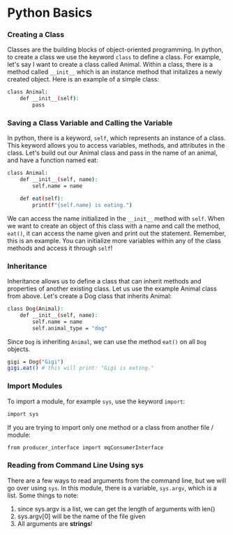 # Python Basics

### Creating a Class
Classes are the building blocks of object-oriented programming. In python, to create a class
we use the keyword `class` to define a class. For example, let's say I want to create a class called Animal. Within a class, there is a method called `__init__` which is an instance method that initalizes a newly created object.
Here is an example of a simple class:
```sh
class Animal:
    def __init__(self):
        pass
```

### Saving a Class Variable and Calling the Variable
In python, there is a keyword, `self`, which represents an instance of a class. This keyword allows you to access variables, methods, and attributes in the class. Let's build out our Animal class and pass in the name of an animal, and have a function named eat:
```sh
class Animal:
    def __init__(self, name):
        self.name = name

    def eat(self):
        print(f"{self.name} is eating.")
```
We can access the name initialized in the `__init__` method with `self`. When we want to create an object of this class with a name and call the method, `eat()`, it can access the name given and print out the statement. Remember, this is an example. You can initialize more variables within any of the class methods and access it through `self`!

### Inheritance
Inheritance allows us to define a class that can inherit methods and properties of another existing class. Let us use the example Animal class from above. Let's create a Dog class that inherits Animal:
```sh
class Dog(Animal):
    def __init__(self, name):
        self.name = name
        self.animal_type = "dog"
```
Since `Dog` is inheriting `Animal`, we can use the method `eat()` on all `Dog` objects.
```sh
gigi = Dog("Gigi")
gigi.eat() # this will print: "Gigi is eating."
```

### Import Modules
To import a module, for example `sys`, use the keyword `import`:
```sh
import sys
```
If you are trying to import only one method or a class from another file / module:
```sh
from producer_interface import mqConsumerInterface
```

### Reading from Command Line Using sys
There are a few ways to read arguments from the command line, but we will go over using `sys`.
In this module, there is a variable, `sys.argv`, which is a list. Some things to note:

1. since sys.argv is a list, we can get the length of arguments with len()
2. sys.argv[0] will be the name of the file given
3. All arguments are **strings**!
